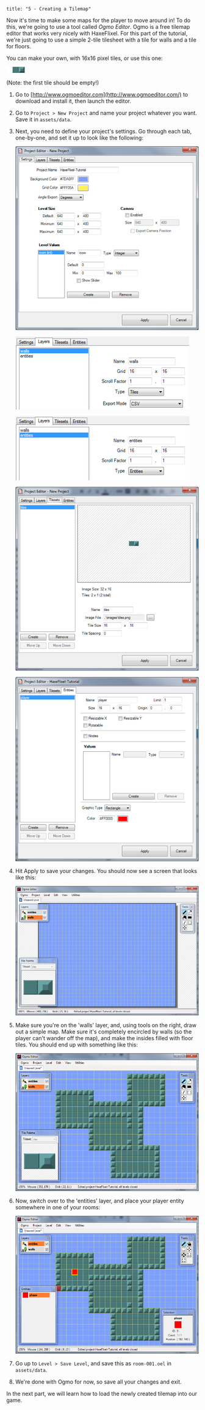 ```
title: "5 - Creating a Tilemap"
```

Now it's time to make some maps for the player to move around in! To do this, we're going to use a tool called _Ogmo Editor_. Ogmo is a free tilemap editor that works very nicely with HaxeFlixel. For this part of the tutorial, we're just going to use a simple 2-tile tilesheet with a tile for walls and a tile for floors.

You can make your own, with 16x16 pixel tiles, or use this one:

![](https://raw.githubusercontent.com/HaxeFlixel/flixel-demos/master/Tutorials/TurnBasedRPG/assets/images/tiles.png)

(Note: the first tile should be empty!)

1. Go to [http://www.ogmoeditor.com](http://www.ogmoeditor.com/) to download and install it, then launch the editor.

2. Go to `Project > New Project` and name your project whatever you want. Save it in `assets/data`.

3. Next, you need to define your project's settings. Go through each tab, one-by-one, and set it up to look like the following:

	![](../images/01_tutorial/0007.png)

	![](../images/01_tutorial/0008.png)

	![](../images/01_tutorial/0008b.png)

	![](../images/01_tutorial/0009.png)

	![](../images/01_tutorial/0010.png)

4. Hit Apply to save your changes. You should now see a screen that looks like this:
	
	![](../images/01_tutorial/0011.png)

5. Make sure you're on the 'walls' layer, and, using tools on the right, draw out a simple map. Make sure it's completely encircled by walls (so the player can't wander off the map), and make the insides filled with floor tiles. You should end up with something like this:
	
	![](../images/01_tutorial/0012.png)

6. Now, switch over to the 'entities' layer, and place your player entity somewhere in one of your rooms:
	
	![](../images/01_tutorial/0013.png)

7. Go up to `Level > Save Level`, and save this as `room-001.oel` in `assets/data`.

8. We're done with Ogmo for now, so save all your changes and exit.

In the next part, we will learn how to load the newly created tilemap into our game.
